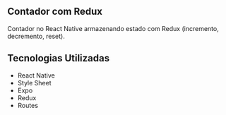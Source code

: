 ## Contador com Redux

Contador no React Native armazenando estado com Redux (incremento, decremento, reset).

## Tecnologias Utilizadas

- React Native
- Style Sheet
- Expo
- Redux
- Routes
